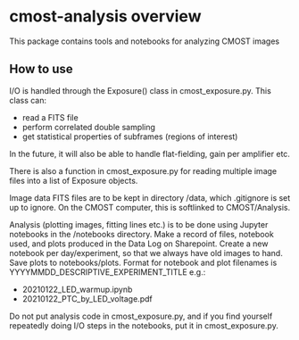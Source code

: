 # cmost-analysis overview

This package contains tools and notebooks for analyzing CMOST images

## How to use

I/O is handled through the Exposure() class in cmost\_exposure.py. This class can:
* read a FITS file
* perform correlated double sampling
* get statistical properties of subframes (regions of interest)

In the future, it will also be able to handle flat-fielding, gain per amplifier etc.

There is also a function in cmost\_exposure.py for reading multiple image files into a list of Exposure objects.

Image data FITS files are to be kept in directory /data, which .gitignore is set up to ignore. On the CMOST computer, this is softlinked to CMOST/Analysis. 

Analysis (plotting images, fitting lines etc.) is to be done using Jupyter notebooks in the /notebooks directory. Make a record of files, notebook used, and plots produced in the Data Log on Sharepoint. Create a new notebook per day/experiment, so that we always have old images to hand. Save plots to notebooks/plots. Format for notebook and plot filenames is YYYYMMDD\_DESCRIPTIVE\_EXPERIMENT\_TITLE e.g.:
* 20210122\_LED\_warmup.ipynb
* 20210122\_PTC\_by\_LED\_voltage.pdf

Do not put analysis code in cmost\_exposure.py, and if you find yourself repeatedly doing I/O steps in the notebooks, put it in cmost\_exposure.py. 
